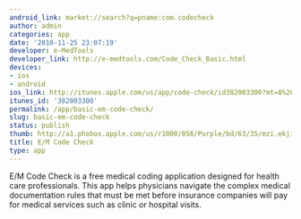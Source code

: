 ```yaml
---
android_link: market://search?q=pname:com.codecheck
author: admin
categories: app
date: '2010-11-25 23:07:19'
developer: e-MedTools
developer_link: http://e-medtools.com/Code_Check_Basic.html
devices: 
- ios
- android
ios_link: http://itunes.apple.com/us/app/code-check/id382003300?mt=8%26ign-mpt=uo%3D4
itunes_id: '382003300'
permalink: /app/basic-em-code-check/
slug: basic-em-code-check
status: publish
thumb: http://a1.phobos.apple.com/us/r1000/056/Purple/bd/63/35/mzi.ekjiviec.175x175-75.jpg
title: E/M Code Check
type: app
---
```


E/M Code Check is a free medical coding application designed for health care professionals.  This app helps physicians navigate the complex medical documentation rules that must be met before insurance companies will pay for medical services such as clinic or hospital visits.